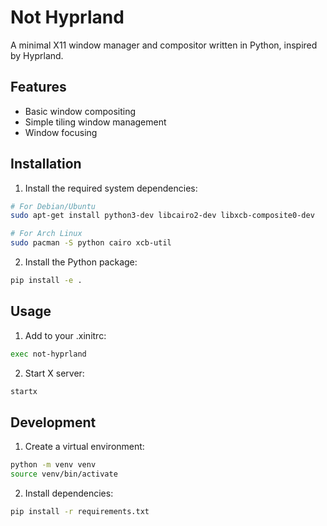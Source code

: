 # Not Hyprland

A minimal X11 window manager and compositor written in Python, inspired by Hyprland.

## Features
- Basic window compositing
- Simple tiling window management
- Window focusing

## Installation

1. Install the required system dependencies:
```bash
# For Debian/Ubuntu
sudo apt-get install python3-dev libcairo2-dev libxcb-composite0-dev

# For Arch Linux
sudo pacman -S python cairo xcb-util
```

2. Install the Python package:
```bash
pip install -e .
```

## Usage

1. Add to your .xinitrc:
```bash
exec not-hyprland
```

2. Start X server:
```bash
startx
```

## Development

1. Create a virtual environment:
```bash
python -m venv venv
source venv/bin/activate
```

2. Install dependencies:
```bash
pip install -r requirements.txt
```